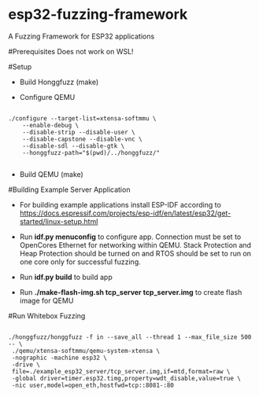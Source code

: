 # esp32-fuzzing-framework
A Fuzzing Framework for ESP32 applications

#Prerequisites
Does not work on WSL!


#Setup


* Build Honggfuzz (make)

* Configure QEMU
<code>
./configure --target-list=xtensa-softmmu \
    --enable-debug \
    --disable-strip --disable-user \
    --disable-capstone --disable-vnc \
    --disable-sdl --disable-gtk \
    --honggfuzz-path="$(pwd)/../honggfuzz/"
    
</code>

* Build QEMU (make)


#Building Example Server Application

* For building example applications install ESP-IDF according to https://docs.espressif.com/projects/esp-idf/en/latest/esp32/get-started/linux-setup.html 

* Run **idf.py menuconfig** to configure app. Connection must be set to OpenCores Ethernet for networking within QEMU. Stack Protection and Heap Protection should be turned on and RTOS should be set to run on one core only for successful fuzzing. 

* Run **idf.py build** to build app

* Run **./make-flash-img.sh tcp_server tcp_server.img** to create flash image for QEMU 



#Run Whitebox Fuzzing

<code>
./honggfuzz/honggfuzz -f in --save_all --thread 1 --max_file_size 500 -- \
 ./qemu/xtensa-softmmu/qemu-system-xtensa \
 -nographic -machine esp32 \
 -drive \
 file=./example_esp32_server/tcp_server.img,if=mtd,format=raw \
 -global driver=timer.esp32.timg,property=wdt_disable,value=true \
 -nic user,model=open_eth,hostfwd=tcp::8081-:80 
</code>
